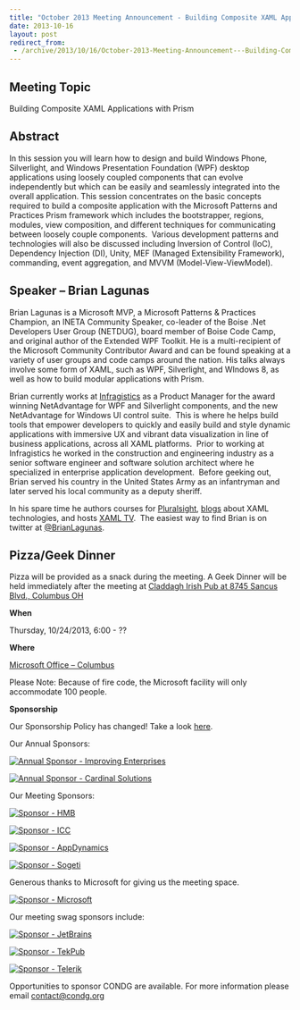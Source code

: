 ```yaml
---
title: "October 2013 Meeting Announcement - Building Composite XAML Applications with Prism"
date: 2013-10-16
layout: post
redirect_from:
 - /archive/2013/10/16/October-2013-Meeting-Announcement---Building-Composite-XAML-Applications-with.aspx
---
```


## Meeting Topic

Building Composite XAML Applications with Prism

## Abstract

In this session you will learn how to design and build Windows Phone, Silverlight, and Windows Presentation Foundation (WPF) desktop applications using loosely coupled components that can evolve independently but which can be easily and seamlessly integrated into the overall application. This session concentrates on the basic concepts required to build a composite application with the Microsoft Patterns and Practices Prism framework which includes the bootstrapper, regions, modules, view composition, and different techniques for communicating between loosely couple components.  Various development patterns and technologies will also be discussed including Inversion of Control (IoC), Dependency Injection (DI), Unity, MEF (Managed Extensibility Framework), commanding, event aggregation, and MVVM (Model-View-ViewModel).

## Speaker – Brian Lagunas

Brian Lagunas is a Microsoft MVP, a Microsoft Patterns &amp; Practices Champion, an INETA Community Speaker, co-leader of the Boise .Net Developers User Group (NETDUG), board member of Boise Code Camp, and original author of the Extended WPF Toolkit. He is a multi-recipient of the Microsoft Community Contributor Award and can be found speaking at a variety of user groups and code camps around the nation. His talks always involve some form of XAML, such as WPF, Silverlight, and WIndows 8, as well as how to build modular applications with Prism.

Brian currently works at [Infragistics](http://www.infragistics.com/) as a Product Manager for the award winning NetAdvantage for WPF and Silverlight components, and the new NetAdvantage for Windows UI control suite.  This is where he helps build tools that empower developers to quickly and easily build and style dynamic applications with immersive UX and vibrant data visualization in line of business applications, across all XAML platforms.  Prior to working at Infragistics he worked in the construction and engineering industry as a senior software engineer and software solution architect where he specialized in enterprise application development.  Before geeking out, Brian served his country in the United States Army as an infantryman and later served his local community as a deputy sheriff.

In his spare time he authors courses for [Pluralsight](http://www.pluralsight.com/), [blogs](http://brianlagunas.com/) about XAML technologies, and hosts [XAML TV](http://xaml.tv/).  The easiest way to find Brian is on twitter at [@BrianLagunas](http://twitter.com/brianlagunas).

## Pizza/Geek Dinner

Pizza will be provided as a snack during the meeting. A Geek Dinner will be held immediately after the meeting at [Claddagh Irish Pub at 8745 Sancus Blvd., Columbus OH](http://www.bing.com/local/details.aspx?lid=YN671x11725012&amp;qt=yp&amp;what=claddagh&amp;where=Columbus,+Ohio&amp;s_cid=ansPhBkYp02&amp;mkt=en-us&amp;q=claddagh&amp;FORM=LARE)

**When**

Thursday, 10/24/2013, 6:00 - ??

**Where**

[Microsoft Office – Columbus](http://maps.google.com/maps?f=q&amp;hl=en&amp;q=8800+Lyra+Dr.+Columbus,+OH+43240&amp;om=1)

Please Note: Because of fire code, the Microsoft facility will only accommodate 100 people.

**Sponsorship**

Our Sponsorship Policy has changed! Take a look [here](http://www.condg.org/documents/Sponsorship%20Policy.pdf).

Our Annual Sponsors:

[![Annual Sponsor - Improving Enterprises](http://condg.org/images/condg_org/Windows-Live-Writer/January-2013-Meeting-Announcement--_DBCD/clip_image0013_836cae65-6416-43f8-9634-cdf52c5f00a8.jpg "Annual Sponsor - Improving Enterprises")](http://www.improvingenterprises.com)

[![Annual Sponsor - Cardinal Solutions](http://condg.org/images/condg_org/Windows-Live-Writer/April-2013-Meeting-Announcement---MSMQ-a_B4CC/cardinal_color_tagline3_aa7a59d8-6af9-4071-a3c6-715999b671b0.jpg "Annual Sponsor - Cardinal Solutions")](http://www.cardinalsolutions.com)

Our Meeting Sponsors:

[![Sponsor - HMB](http://condg.org/images/condg_org/Windows-Live-Writer/January-2013-Meeting-Announcement--_DBCD/clip_image0033_345d4739-b377-4eef-b0cc-de2ce488a588.png "Sponsor - HMB")](http://hmbnet.com)

[![Sponsor - ICC](http://condg.org/images/condg_org/Windows-Live-Writer/September-2013-Meeting-Announcement---Do_9AB4/ICClogo_3.jpg "Sponsor - ICC")](http://www.icctechnology.com/)

[![Sponsor - AppDynamics](http://condg.org/images/condg_org/Windows-Live-Writer/January-2013-Meeting-Announcement--_DBCD/clip_image0053_2dcab694-3305-4217-bd01-3197dce29f31.png "Sponsor - AppDynamics")](http://www.appdynamics.com)

[![Sponsor - Sogeti](http://condg.org/images/condg_org/Windows-Live-Writer/January-2013-Meeting-Announcement--_DBCD/sogeticolor_small_thumb.gif "Sponsor - Sogeti")](http://us.sogeti.com)

Generous thanks to Microsoft for giving us the meeting space.

[![Sponsor - Microsoft](http://condg.org/images/condg_org/Windows-Live-Writer/January-2013-Meeting-Announcement--_DBCD/clip_image0063_017112b5-ebbc-4d6b-9105-9a99563d1af4.png "Sponsor - Microsoft")](http://www.microsoft.com)

Our meeting swag sponsors include:

[![Sponsor - JetBrains](http://condg.org/images/condg_org/Windows-Live-Writer/January-2013-Meeting-Announcement--_DBCD/clip_image0073_813519ba-ec40-4014-b290-0f59941c9ad2.gif "Sponsor - JetBrains")](http://www.jetbrains.com/)

[![Sponsor - TekPub](http://condg.org/images/condg_org/Windows-Live-Writer/January-2013-Meeting-Announcement--_DBCD/clip_image0083_5c7c9dad-55ae-4900-8acf-50958e89728c.png "Sponsor - TekPub")](http://tekpub.com)

[![Sponsor - Telerik](http://condg.org/images/condg_org/Windows-Live-Writer/January-2013-Meeting-Announcement--_DBCD/telerik_logo_RGB_photoshop_thumb.jpg "Sponsor - Telerik")](http://www.telerik.com)

Opportunities to sponsor CONDG are available. For more information please email [contact@condg.org](mailto:contact@condg.org)
